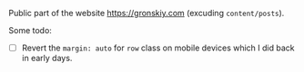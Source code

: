 Public part of the website https://gronskiy.com (excuding `content/posts`).

Some todo:

- [ ] Revert the `margin: auto` for `row` class on mobile devices which I did back in early days.
